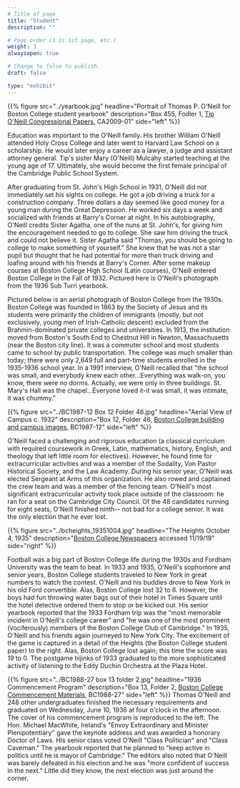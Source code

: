 ```yaml
---
# Title of page
title: "Student"
description: ""

# Page order (1 is 1st page, etc.)
weight: 3
alwaysopen: true

# Change to false to publish.
draft: false

type: "exhibit"
---
```

{{% figure src="../yearbook.jpg"
           headline="Portrait of Thomas P. O'Neill for Boston College student yearbook"
           description="Box 455, Fodler 1, [Tip O'Neill Congressional Papers](https://hdl.handle.net/2345/9312), CA2009-01"
           side="left" %}}

Education was important to the O'Neill family. His brother William O'Neill attended Holy Cross College and later went to Harvard Law School on a scholarship. He would later enjoy a career as a lawyer, a judge and assistant attorney general. Tip's sister Mary (O'Neill) Mulcahy started teaching at the young age of 17. Ultimately, she would become the first female principal of the Cambridge Public School System.



After graduating from St. John's High School in 1931, O'Neill did not immediately set his sights on college. He got a job driving a truck for a construction company. Three dollars a day seemed like good money for a young man during the Great Depression. He worked six days a week and socialized with friends at Barry's Corner at night. In his autobiography, O'Neill credits Sister Agatha, one of the nuns at St. John's, for giving him the encouragement needed to go to college. She saw him driving the truck and could not believe it. Sister Agatha said "Thomas, you should be going to college to make something of yourself." She knew that he was not a star pupil but thought that he had potential for more than truck driving and loafing around with his friends at Barry's Corner. After some makeup courses at Boston College High School (Latin courses), O'Neill entered Boston College in the Fall of 1932. Pictured here is O'Neill's photograph from the 1936 Sub Turri yearbook.

Pictured below is an aerial photograph of Boston College from the 1930s. Boston College was founded in 1863 by the Society of Jesus and its students were primarily the children of immigrants (mostly, but not exclusively, young men of Irish-Catholic descent) excluded from the Brahmin-dominated private colleges and universities. In 1913, the institution moved from Boston's South End to Chestnut Hill in Newton, Massachusetts (near the Boston city line). It was a commuter school and most students came to school by public transportation. The college was much smaller than today; there were only 2,649 full and part-time students enrolled in the 1935-1936 school year. In a 1991 interview, O'Neill recalled that "the school was small, and everybody knew each other...Everything was walk-on, you know, there were no dorms. Actually, we were only in three buildings. St. Mary's Hall was the chapel...Everyone loved it-it was small, it was intimate, it was chummy."

{{% figure src="../BC1987-12 Box 12 Folder 46.jpg"
           headline="Aerial View of Campus c. 1932"
           description="Box 12, Folder 46, [Boston College building and campus images](https://bc-primo.hosted.exlibrisgroup.com/permalink/f/1jdnfk3/ALMA-BC21428864290001021), BC1987-12" side="left" %}}

O'Neill faced a challenging and rigorous education (a classical curriculum with required coursework in Greek, Latin, mathematics, history, English, and theology that left little room for electives). However, he found time for extracurricular activities and was a member of the Sodality, Von Pastor Historical Society, and the Law Academy.  During his senior year, O'Neill was elected Sergeant at Arms of this organization. He also rowed and captained the crew team and was a member of the fencing team. O'Neill's most significant extracurricular activity took place outside of the classroom: he ran for a seat on the Cambridge City Council. Of the 48 candidates running for eight seats, O'Neill finished ninth-- not bad for a college senior. It was the only election that he ever lost.

{{% figure src="../bcheights_19351004.jpg"
           headline="The Heights October 4, 1935"
           description="[Boston College Newspapers](https://newspapers.bc.edu/?a=d&d=bcheights19351004&e=-------en-20--1--txt-txIN-------) accessed 11/19/19" side="right" %}}



Football was a big part of Boston College life during the 1930s and Fordham University was the team to beat. In 1933 and 1935, O'Neill's sophomore and senior years, Boston College students traveled to New York in great numbers to watch the contest. O'Neill and his buddies drove to New York in his old Ford convertible. Alas, Boston College lost 32 to 6. However, the boys had fun throwing water bags out of their hotel in Times Square until the hotel detective ordered them to stop or be kicked out. His senior yearbook reported that the 1933 Fordham trip was the "most memorable incident in O'Neill's college career" and "he was one of the most prominent (vociferously) members of the Boston College Club of Cambridge." In 1935, O'Neill and his friends again journeyed to New York City. The excitement of the game is captured in a detail of the Heights (the Boston College student paper) to the right. Alas, Boston College lost again; this time the score was 19 to 0. The postgame hijinks of 1933 graduated to the more sophisticated activity of listening to the Eddy Duchin Orchestra at the Plaza Hotel.

{{% figure src="../BC1988-27 box 13 folder 2.jpg"
           headline="1936 Commencement Program"
           description="Box 13, Folder 2, [Boston College Commencement Materials](https://bc-primo.hosted.exlibrisgroup.com/permalink/f/l6ucgu/ALMA-BC21476208860001021), BC1988-27" side="left" %}}
Thomas O'Neill and 248 other undergraduates finished the necessary requirements and graduated on Wednesday, June 10, 1936 at four o'clock in the afternoon. The cover of his commencement program is reproduced to the left. The Hon. Michael MacWhite, Ireland's "Envoy Extraordinary and Minister Plenipotentiary" gave the keynote address and was awarded a honorary Doctor of Laws. His senior class voted O'Neill "Class Politician" and "Class Caveman." The yearbook reported that he planned to "keep active in politics until he is mayor of Cambridge." The editors also noted that O'Neill was barely defeated in his election and he was "more confident of success in the next." Little did they know, the next election was just around the corner.
